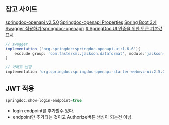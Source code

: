 ## 참고 사이트
[springdoc-openapi v2.5.0](https://springdoc.org/#migrating-from-springdoc-v1)
[Springdoc-openapi Properties](https://springdoc.org/properties.html)
[Spring Boot 3에 Swagger 적용하기(springdoc-openapi)](https://velog.io/@najiexx/Spring-Boot-3%EC%97%90-Swagger-%EC%A0%81%EC%9A%A9%ED%95%98%EA%B8%B0springdoc-openapi)
[# SpringDoc UI 인증을 위한 토큰 기본값 표시](https://kdev.ing/springdoc-ui-bearer-authentication/)

```groovy
// swagger  
implementation ('org.springdoc:springdoc-openapi-ui:1.6.6'){  
    exclude group: 'com.fasterxml.jackson.dataformat', module:'jackson-dataformat-yaml'  
}  

// 아래로 변경
implementation 'org.springdoc:springdoc-openapi-starter-webmvc-ui:2.5.0'
```

## JWT 적용
```groovy
springdoc.show-login-endpoint=true
```
- login endpoint를 추가할수 있다.
- endpoint만 추가되는 것이고 Authorize버튼 생성이 되는건 아님.


